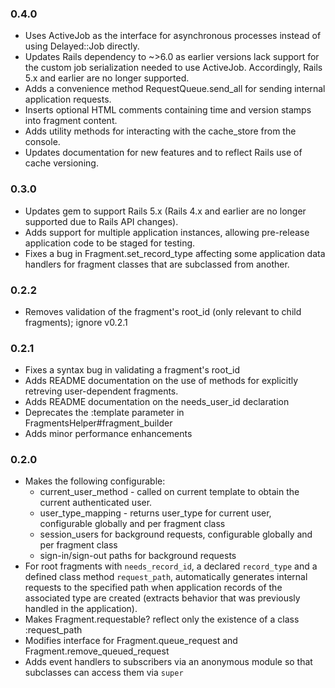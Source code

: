 ### 0.4.0
- Uses ActiveJob as the interface for asynchronous processes instead of using Delayed::Job directly.
- Updates Rails dependency to ~>6.0 as earlier versions lack support for the custom job serialization needed to use ActiveJob. Accordingly, Rails 5.x and earlier are no longer supported.
- Adds a convenience method RequestQueue.send_all for sending internal application requests.
- Inserts optional HTML comments containing time and version stamps into fragment content.
- Adds utility methods for interacting with the cache_store from the console.
- Updates documentation for new features and to reflect Rails use of cache versioning.

### 0.3.0
- Updates gem to support Rails 5.x (Rails 4.x and earlier are no longer supported due to Rails API changes).
- Adds support for multiple application instances, allowing pre-release application code to be staged for testing.
- Fixes a bug in Fragment.set_record_type affecting some application data handlers for fragment classes that are subclassed from another.

### 0.2.2
- Removes validation of the fragment's root_id (only relevant to child fragments); ignore v0.2.1

### 0.2.1
- Fixes a syntax bug in validating a fragment's root_id
- Adds README documentation on the use of methods for explicitly retreving user-dependent fragments.
- Adds README documentation on the needs_user_id declaration
- Deprecates the :template parameter in FragmentsHelper#fragment_builder
- Adds minor performance enhancements

### 0.2.0
- Makes the following configurable:
  - current_user_method - called on current template to obtain the current authenticated user.
  - user_type_mapping - returns user_type for current user, configurable globally and per fragment class
  - session_users for background requests, configurable globally and per fragment class
  - sign-in/sign-out paths for background requests
- For root fragments with `needs_record_id`, a declared `record_type` and a defined class method `request_path`, automatically generates internal requests to the specified path when application records of the associated type are created (extracts
behavior that was previously handled in the application).
- Makes Fragment.requestable? reflect only the existence of a class :request_path
- Modifies interface for Fragment.queue_request and Fragment.remove_queued_request
- Adds event handlers to subscribers via an anonymous module so that subclasses can access them via `super`
